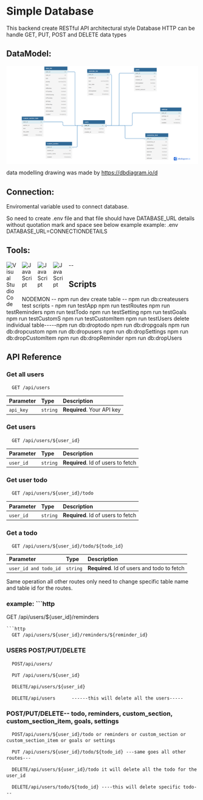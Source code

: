# Simple Database  

This backend create RESTful API architectural style Database HTTP can be handle GET, PUT, POST and DELETE data types  

## DataModel: 
 
<img align="center" alt="DataModel" width="700px" src="./public/css/Image/datamodel.png" style="padding-right:50px;" />  

data modelling drawing was made by 
https://dbdiagram.io/d

## Connection:  

Enviromental variable used to connect database.  

So need to create .env file and that file should have DATABASE_URL details without quotation mark and space see below example 
example: .env
DATABASE_URL=CONNECTIONDETAILS  


## Tools:  

<img align="left" alt="Visual Studio Code" width="26px" src="https://cdn.jsdelivr.net/gh/devicons/devicon/icons/vscode/vscode-original.svg" style="padding-right:15px;" />  

<img align="left" alt="JavaScript" width="26px" src="https://cdn.jsdelivr.net/gh/devicons/devicon/icons/javascript/javascript-original.svg" style="padding-right:15px;" />  

<img align="left" alt="JavaScript" width="26px" src="https://cdn.jsdelivr.net/gh/devicons/devicon/icons/heroku/heroku-original.svg" style="padding-right:15px;" />  

<img align="left" alt="JavaScript" width="26px" src="https://cdn.jsdelivr.net/gh/devicons/devicon/icons/nodejs/nodejs-original.svg" style="padding-right:15px;" />  
  
--

## Scripts  

NODEMON -- npm run dev 
create table -- npm run db:createusers
test scripts -  npm run testApp
                npm run testRoutes
                npm run testReminders
                npm run testTodo
                npm run testSetting
                npm run testGoals
                npm run testCustomS
                npm run testCustomItem
                npm run testUsers
delete individual table-----npm run db:droptodo
                            npm run db:dropgoals
                            npm run db:dropcustom
                            npm run db:dropusers
                            npm run db:dropSettings
                            npm run db:dropCustomItem
                            npm run db:dropReminder 
                            npm run db:dropUsers
## API Reference

### Get all users
```http
  GET /api/users
```

| Parameter | Type     | Description                |
| :-------- | :------- | :------------------------- |
| `api_key` | `string` | **Required**. Your API key |

### Get users

```http
  GET /api/users/${user_id}
```

| Parameter | Type     | Description                       |
| :-------- | :------- | :-------------------------------- |
| `user_id`      | `string` | **Required**. Id of users to fetch |


### Get user todo

```http
  GET /api/users/${user_id}/todo
```

| Parameter | Type     | Description                       |
| :-------- | :------- | :-------------------------------- |
| `user_id`      | `string` | **Required**. Id of users to fetch |

### Get a todo
```http
  GET /api/users/${user_id}/todo/${todo_id}
```

| Parameter | Type     | Description                       |
| :-------- | :------- | :-------------------------------- |
| `user_id and todo_id`      | `string` | **Required**. Id of users and todo  to fetch |

Same operation all other routes only need to change specific table name and table id for the routes.


### example: ```http
  GET /api/users/${user_id}/reminders
```
```http
  GET /api/users/${user_id}/reminders/${reminder_id}
```
### USERS POST/PUT/DELETE

```http
  POST/api/users/
```
```http
  PUT /api/users/${user_id}
```
```http
  DELETE/api/users/${user_id}
```
```http
  DELETE/api/users      ------this will delete all the users-----
```
### POST/PUT/DELETE-- todo, reminders, custom_section, custom_section_item, goals, settings

```http
  POST/api/users/${user_id}/todo or reminders or custom_section or custom_section_item or goals or settings
```
```http
  PUT /api/users/${user_id}/todo/${todo_id} ---same goes all other routes---
```
```http
  DELETE/api/users/${user_id}/todo it will delete all the todo for the user_id
```
```http
  DELETE/api/users/todo/${todo_id} ----this will delete specific todo---
```


